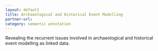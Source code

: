 ```yaml
---
layout: default
title: Archaeological and Historical Event Modelling
partner-url: 
category: semantic annotation
---
```


Revealing the recurrent issues involved in archaeological and historical event modelling as linked data.
